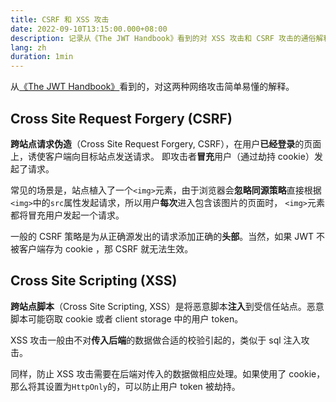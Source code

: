 ```yaml
---
title: CSRF 和 XSS 攻击
date: 2022-09-10T13:15:00.000+08:00
description: 记录从《The JWT Handbook》看到的对 XSS 攻击和 CSRF 攻击的通俗解释。
lang: zh
duration: 1min
---
```


从[《The JWT Handbook》](https://auth0.com/resources/ebooks/jwt-handbook)看到的，对这两种网络攻击简单易懂的解释。

## Cross Site Request Forgery (CSRF)

**跨站点请求伪造**（Cross Site Request Forgery, CSRF），在用户**已经登录**的页面上，诱使客户端向目标站点发送请求。
即攻击者**冒充**用户（通过劫持 cookie）发起了请求。

常见的场景是，站点植入了一个`<img>`元素，由于浏览器会**忽略同源策略**直接根据`<img>`中的`src`属性发起请求，所以用户**每次**进入包含该图片的页面时，
`<img>`元素都将冒充用户发起一个请求。

一般的 CSRF 策略是为从正确源发出的请求添加正确的**头部**。当然，如果 JWT 不被客户端存为 cookie ，那 CSRF 就无法生效。

## Cross Site Scripting (XSS)

**跨站点脚本**（Cross Site Scripting, XSS）是将恶意脚本**注入**到受信任站点。恶意脚本可能窃取 cookie 或者 client storage 中的用户 token。

XSS 攻击一般由不对**传入后端**的数据做合适的校验引起的，类似于 sql 注入攻击。

同样，防止 XSS 攻击需要在后端对传入的数据做相应处理。如果使用了 cookie，那么将其设置为`HttpOnly`的，可以防止用户 token 被劫持。
